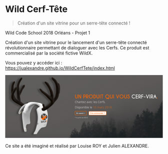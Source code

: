 # Wild Cerf-Tête
> Création d'un site vitrine pour un serre-tête connecté !

Wild Code School 2018 Orléans - Projet 1

Création d'un site vitrine pour le lancement d'un serre-tête connecté révolutionnaire permettant de dialoguer avec les Cerfs. Ce produit est commercialisé par la société fictive WildX.

Vous pouvez y accéder ici : https://jualexandre.github.io/WildCerfTete/index.html

![](header.png)

Ce site a été imaginé et réalisé par Louise ROY et Julien ALEXANDRE.
